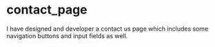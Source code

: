 # contact_page
I have designed and developer a contact us page which includes some navigation buttons and input fields as well.
